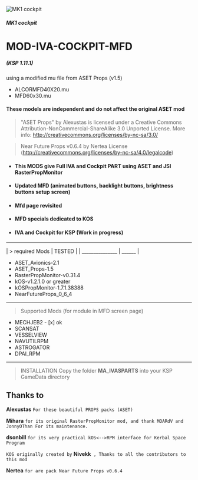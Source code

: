 ![MK1 cockpit](https://i.imgur.com/CB9zHTRh.png)
##### MK1 cockpit

# MOD-IVA-COCKPIT-MFD
##### (KSP 1.11.1)

using a modified mu file from ASET Props (v1.5)
- ALCORMFD40X20.mu
- MFD60x30.mu
#### These models are independent and do not affect the original ASET mod


> "ASET Props" by Alexustas is licensed under a Creative Commons Attribution-NonCommercial-ShareAlike 3.0 Unported License.
   More info: http://creativecommons.org/licenses/by-nc-sa/3.0/
   
> Near Future Props v0.6.4 by Nertea License (http://creativecommons.org/licenses/by-nc-sa/4.0/legalcode)


- #### This MODS give Full IVA and Cockpit PART using ASET and JSI RasterPropMonitor
- #### Updated MFD (animated buttons, backlight buttons, brightness buttons setup screen)
- #### Mfd page revisited
- #### MFD specials dedicated to KOS
- #### IVA and Cockpit for KSP (Work in progress)
______

| > required Mods | TESTED |
| _______________ | ______ |
- ASET_Avionics-2.1
- ASET_Props-1.5
- RasterPropMonitor-v0.31.4
- kOS-v1.2.1.0 or greater
- kOSPropMonitor-1.7.1.38388
- NearFutureProps_0_6_4
______

> Supported Mods (for module in MFD screen page)
- MECHJEB2        - [x] ok
- SCANSAT
- VESSELVIEW
- NAVUTILRPM
- ASTROGATOR
- DPAI_RPM
______

> INSTALLATION
Copy the folder **MA_IVASPARTS** into your KSP GameData directory

## Thanks to

**Alexustas** `` For these beautiful PROPS packs (ASET) ``

**Mihara** ``for its original RasterPropMonitor mod, and thank MOARdV and JonnyOThan For its maintenance.``

**dsonbill** ``for its very practical kOS<-->RPM interface for Kerbal Space Program``

``KOS originally created by`` **Nivekk**`` , Thanks to all the contributors to this mod``

**Nertea** ``for are pack Near Future Props v0.6.4``



